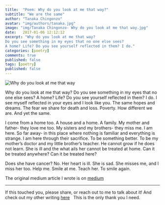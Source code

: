 ```yaml
---
title:  "Poem: Why do you look at me that way?"
subtitle: "We are the same"
author: "Tanaka Chingonzo"
avatar: "img/authors/tanaka.jpg"
image: "img/Tanaka Chingonzo- Why do you look at me that way.jpg"
date:   2017-01-06 12:12:12
excerpt: "Why do you look at me that way?
Do you see something in my eyes that no one else sees?
A home? Life? Do you see yourself reflected in them? I do."
categories: [poetry]
comments: true
published: false
tags: [poetry]
published: false
---
```

![Why do you look at me that way](https://cdn-images-1.medium.com/max/1000/1*292lRGHFxnMjosG_-I4jBQ.jpeg)

Why do you look at me that way?
Do you see something in my eyes that no one else sees?
A home? Life? Do you see yourself reflected in them? I do.
I see myself reflected in your eyes and I look like you.
The same hopes and dreams. The fear we share for death and loss.
Poverty. How different we are. And yet the same.

I come from a home too.
A house and a home.
A family. My mother and father- they love me too.
My sisters and my brothers- they miss me.
I am here.
So far away- in this place where nothing is familiar and everything is strange.
I am here through their sacrifice.
To be something better.
To be my mother’s doctor and my little brother’s teacher.
He cannot grow if he does not learn.
She is ill and the what ails her cannot be treated at home.
Can it be treated anywhere? Can it be treated here?

Does she have cancer? No. Her heart is ill.
She is sad. She misses me, and I miss her too.
Help me. Smile at me.
Teach her. To smile again.


The original medium article I wrote is on [medium](https://medium.com/@tanakachingonzo/why-do-you-look-at-me-that-way-f71eac80ff7a#.u3p9m6pf2)



---

If this touched you, please share, or reach out to me to talk about it! And check out my other writing [here](http://medium.com/@tanakachingonzo)
 
This is the only thank you I need.
